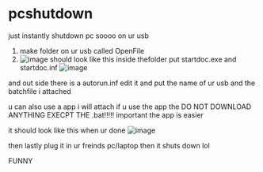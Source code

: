 # pcshutdown
just instantly shutdown pc
 soooo 
 on ur usb 
 
 1. make folder on ur usb called OpenFile 
 2. ![image](https://github.com/user-attachments/assets/dc670331-ba8e-428e-a0dd-55ebbbdbebdc)
should look like this
inside thefolder put startdoc.exe and startdoc.inf
![image](https://github.com/user-attachments/assets/6725fa91-6241-41e7-b46c-e357ecf160a8)

and out side there is a autorun.inf edit it and put the name of ur usb and the batchfile i attached

u can also use a app i will attach if u use the app the DO NOT DOWNLOAD ANYTHING  EXECPT THE .bat!!!!! important the app is easier 

it should look like this when ur done 
![image](https://github.com/user-attachments/assets/2a5b79cd-073c-4f48-ae98-18ffa1d73bfd)





then lastly plug it in ur freinds pc/laptop then it shuts down lol

FUNNY
